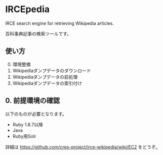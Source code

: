 IRCEpedia
=========

IRCE search engine for retrieving Wikipedia articles.

百科事典記事の検索ツールです。

## 使い方

0. 環境整備
1. Wikipediaダンプデータのダウンロード
2. Wikipediaダンプデータの前処理
3. Wikipediaダンプデータの索引付け

## 0. 前提環境の確認

以下のものが必要となります。

* Ruby 1.8.7以降
* Java 
* Ruby用Solr

詳細は https://github.com/cres-project/irce-wikipedia/wiki/EC2 をどうぞ。

